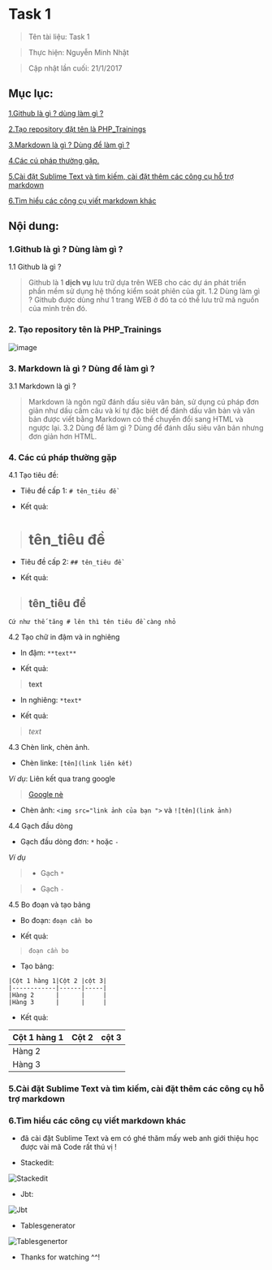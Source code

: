 # Task 1

>Tên tài liệu: Task 1

>Thực hiện: Nguyễn Minh Nhật

>Cập nhật lần cuối: 21/1/2017

## Mục lục:

[1.Github là gì ? dùng làm gì ?](#github)

[2.Tạo repository đặt tên là PHP_Trainings](#taorepository)

[3.Markdown là gì ? Dùng để làm gì ?](#markdown)

[4.Các cú pháp thường gặp.](#syntax)

[5.Cài đặt Sublime Text và tìm kiếm, cài đặt thêm các công cụ hỗ trợ markdown](#sublime)

[6.Tìm hiểu các công cụ viết markdown khác](#tool)


## Nội dung:
<a name="github"></a>
### 1.Github là gì ? Dùng làm gì ?


1.1 Github là gì ?
> Github là 1 **dịch vụ** lưu trữ dựa trên WEB cho các dự án phát triển phần mềm sử dụng hệ thống kiểm soát phiên của git.
 1.2 Dùng làm gì ?
> Github được dùng như 1 trang WEB ở đó ta có thể lưu trữ mã nguồn của mình trên đó.


<a name="taorepository"></a>
### 2. Tạo repository tên là PHP_Trainings
![image](http://imageshack.com/a/img922/6243/WJYKdG.png)



<a name="markdown"></a>
### 3. Markdown là gì ? Dùng để làm gì ?
3.1 Markdown là gì ?
> Markdown là ngôn ngữ đánh dấu siêu văn bản, sử dụng cú pháp đơn giản như dấu cấm câu và kí tự đặc biệt để đánh dấu văn bản và văn bản được viết bằng Markdown có thể chuyển đổi sang HTML và ngược lại.
3.2 Dùng để làm gì ?
> Dùng để đánh dấu siêu văn bản nhưng đơn giản hơn HTML.


<a name="syntax"></a>
### 4. Các cú pháp thường gặp 
4.1 Tạo tiêu đề:
- Tiêu đề cấp 1: `# tên_tiêu đề `

- Kết quả:

># tên_tiêu đề

- Tiêu đề cấp 2: `## tên_tiêu đề `

- Kết quả:

>## tên_tiêu đề

`Cứ như thế tăng # lên thì tên tiêu đề càng nhỏ `

4.2 Tạo chữ in đậm và in nghiêng

- In đậm: `**text**`

- Kết quả:

>**text**

- In nghiêng: `*text*`

- Kết quả:

>*text*

4.3 Chèn link, chèn ảnh.

- Chèn linke: `[tên](link liên kết)`

*Ví dụ*: Liên kết qua trang google

> [Google nè ](https://www.google.com/)

- Chèn ảnh: `<img src="link ảnh của bạn ">` và `![tên](link ảnh)`

4.4 Gạch đầu dòng

- Gạch đầu dòng đơn: `*` hoặc `-`

*Ví dụ* 

> * Gạch `*`

> - Gạch `-`

4.5 Bo đoạn và tạo bảng

- Bo đoạn: ```đoạn cần bo```

- Kết quả:

>`đoạn cần bo`

- Tạo bảng:

```
|Cột 1 hàng 1|Cột 2 |cột 3|
|------------|------|-----|
|Hàng 2      |      |     |
|Hàng 3      |      |     |
```
- Kết quả:

|Cột 1 hàng 1|Cột 2 |cột 3|
|------------|------|-----|
|Hàng 2      |      |     |
|Hàng 3      |      |     |

<a name="tool"></a>

### 5.Cài đặt Sublime Text và tìm kiếm, cài đặt thêm các công cụ hỗ trợ markdown

### 6.Tìm hiểu các công cụ viết markdown khác

- đã cài đặt Sublime Text và em có ghé thăm mấy web anh giới thiệu học được vài mã Code rất thú vị !

- Stackedit:

![Stackedit](http://imageshack.com/a/img923/4030/mI0qDe.png)

- Jbt:

![Jbt](http://imageshack.com/a/img922/1036/rfNZYF.png)

- Tablesgenerator

![Tablesgenertor](http://imageshack.com/a/img921/4808/Qtp5IR.png)

- Thanks for watching ^^!




















